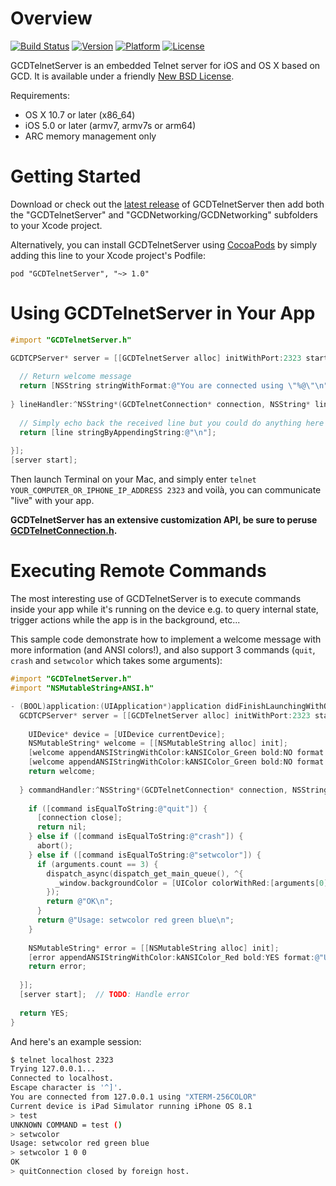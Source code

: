 Overview
========

[![Build Status](https://travis-ci.org/swisspol/GCDTelnetServer.svg?branch=master)](https://travis-ci.org/swisspol/GCDTelnetServer)
[![Version](http://cocoapod-badges.herokuapp.com/v/GCDTelnetServer/badge.png)](http://cocoadocs.org/docsets/GCDTelnetServer)
[![Platform](http://cocoapod-badges.herokuapp.com/p/GCDTelnetServer/badge.png)](https://github.com/swisspol/GCDTelnetServer)
[![License](http://img.shields.io/cocoapods/l/GCDTelnetServer.svg)](LICENSE)

GCDTelnetServer is an embedded Telnet server for iOS and OS X based on GCD. It is available under a friendly [New BSD License](LICENSE).

Requirements:
* OS X 10.7 or later (x86_64)
* iOS 5.0 or later (armv7, armv7s or arm64)
* ARC memory management only

Getting Started
===============

Download or check out the [latest release](https://github.com/swisspol/GCDTelnetServer/releases) of GCDTelnetServer then add both the "GCDTelnetServer" and "GCDNetworking/GCDNetworking" subfolders to your Xcode project.

Alternatively, you can install GCDTelnetServer using [CocoaPods](http://cocoapods.org/) by simply adding this line to your Xcode project's Podfile:
```
pod "GCDTelnetServer", "~> 1.0"
```

Using GCDTelnetServer in Your App
=================================

```objectivec
#import "GCDTelnetServer.h"

GCDTCPServer* server = [[GCDTelnetServer alloc] initWithPort:2323 startHandler:^NSString*(GCDTelnetConnection* connection) {
  
  // Return welcome message
  return [NSString stringWithFormat:@"You are connected using \"%@\"\n", connection.terminalType];
  
} lineHandler:^NSString*(GCDTelnetConnection* connection, NSString* line) {
  
  // Simply echo back the received line but you could do anything here
  return [line stringByAppendingString:@"\n"];
  
}];
[server start];
```

Then launch Terminal on your Mac, and simply enter `telnet YOUR_COMPUTER_OR_IPHONE_IP_ADDRESS 2323` and voilà, you can communicate "live" with your app.

**GCDTelnetServer has an extensive customization API, be sure to peruse [GCDTelnetConnection.h](GCDTelnetServer/GCDTelnetConnection.h).**

Executing Remote Commands
=========================

The most interesting use of GCDTelnetServer is to execute commands inside your app while it's running on the device e.g. to query internal state, trigger actions while the app is in the background, etc...

This sample code demonstrate how to implement a welcome message with more information (and ANSI colors!), and also support 3 commands (`quit`, `crash` and `setwcolor` which takes some arguments):
```objectivec
#import "GCDTelnetServer.h"
#import "NSMutableString+ANSI.h"

- (BOOL)application:(UIApplication*)application didFinishLaunchingWithOptions:(NSDictionary*)launchOptions {
  GCDTCPServer* server = [[GCDTelnetServer alloc] initWithPort:2323 startHandler:^NSString*(GCDTelnetConnection* connection) {
    
    UIDevice* device = [UIDevice currentDevice];
    NSMutableString* welcome = [[NSMutableString alloc] init];
    [welcome appendANSIStringWithColor:kANSIColor_Green bold:NO format:@"You are connected from %@ using \"%@\"\n", connection.remoteIPAddress, connection.terminalType];
    [welcome appendANSIStringWithColor:kANSIColor_Green bold:NO format:@"Current device is %@ running %@ %@\n", device.model, device.systemName, device.systemVersion];
    return welcome;
    
  } commandHandler:^NSString*(GCDTelnetConnection* connection, NSString* command, NSArray* arguments) {
    
    if ([command isEqualToString:@"quit"]) {
      [connection close];
      return nil;
    } else if ([command isEqualToString:@"crash"]) {
      abort();
    } else if ([command isEqualToString:@"setwcolor"]) {
      if (arguments.count == 3) {
        dispatch_async(dispatch_get_main_queue(), ^{
          _window.backgroundColor = [UIColor colorWithRed:[arguments[0] doubleValue] green:[arguments[1] doubleValue] blue:[arguments[2] doubleValue] alpha:1.0];
        });
        return @"OK\n";
      }
      return @"Usage: setwcolor red green blue\n";
    }
    
    NSMutableString* error = [[NSMutableString alloc] init];
    [error appendANSIStringWithColor:kANSIColor_Red bold:YES format:@"UNKNOWN COMMAND = %@ (%@)\n", command, [arguments componentsJoinedByString:@", "]];
    return error;
    
  }];
  [server start];  // TODO: Handle error
  
  return YES;
}

```

And here's an example session:
```sh
$ telnet localhost 2323
Trying 127.0.0.1...
Connected to localhost.
Escape character is '^]'.
You are connected from 127.0.0.1 using "XTERM-256COLOR"
Current device is iPad Simulator running iPhone OS 8.1
> test
UNKNOWN COMMAND = test ()
> setwcolor
Usage: setwcolor red green blue
> setwcolor 1 0 0
OK
> quitConnection closed by foreign host.
```
